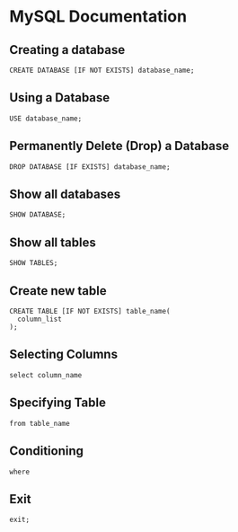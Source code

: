 # MySQL Documentation

## Creating a database
`CREATE DATABASE [IF NOT EXISTS] database_name;`

## Using a Database
`USE database_name;`

## Permanently Delete (Drop) a Database
`DROP DATABASE [IF EXISTS] database_name;`

## Show all databases
`SHOW DATABASE;`

## Show all tables
`SHOW TABLES;`

## Create new table
```
CREATE TABLE [IF NOT EXISTS] table_name(
  column_list
);
```

## Selecting Columns
`select column_name`

## Specifying Table
`from table_name`

## Conditioning
`where`

## Exit
`exit;`
